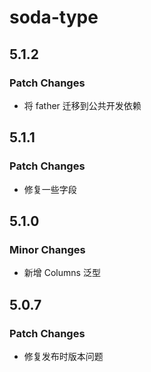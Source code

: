 # soda-type

## 5.1.2

### Patch Changes

-   将 father 迁移到公共开发依赖

## 5.1.1

### Patch Changes

-   修复一些字段

## 5.1.0

### Minor Changes

-   新增 Columns 泛型

## 5.0.7

### Patch Changes

-   修复发布时版本问题
